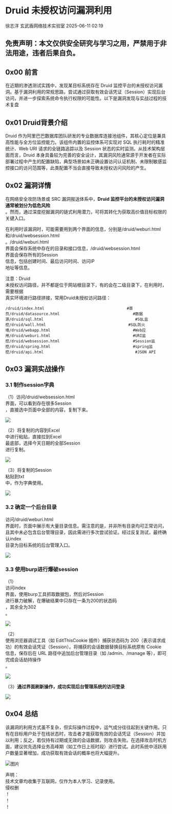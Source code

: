 #  Druid 未授权访问漏洞利用  
徐志洋  玄武盾网络技术实验室   2025-06-11 02:19  
  
## 免责声明：本文仅供安全研究与学习之用，严禁用于非法用途，违者后果自负。  
## 0x00 前言  
  
在近期的渗透测试实践中，发现某目标系统存在 Druid 监控平台的未授权访问漏洞。基于漏洞利用的常规思路，尝试通过获取有效会话凭证（Session）实现后台访问，并进一步探索系统命令执行权限的可能性。以下是漏洞发现与实战过程的技术复盘  
## 0x01 Druid背景介绍  
  
Druid 作为阿里巴巴数据库团队研发的专业数据库连接池组件，其核心定位是兼具高性能与全方位监控能力。该组件内置的监控体系可实现对 SQL 执行耗时的精准统计、Web URI 请求的全链路追踪以及 Session 状态的实时监测。从技术架构层面而言，Druid 本身具备较为完善的安全设计，其漏洞风险通常源于开发者在实际部署过程中产生的配置缺陷，典型场景如未正确设置访问认证机制、未限制敏感监控接口的访问范围等，此类配置不当会直接导致未授权访问风险的产生。  
## 0x02 漏洞详情  
  
在网络安全攻防场景或 SRC 漏洞报送体系中，**Druid 监控平台的未授权访问漏洞通常被划分为低危风险**  
。然而，通过深度挖掘漏洞的链式利用潜力，可将其转化为获取高价值目标权限的关键入口。  
  
在利用时该漏洞时，可能需要用到两个界面的信息，分别是/druid/weburi.html  
和/druid/websession.html  
。/druid/weburi.html  
界面会保存系统中存在的目录和接口信息，/druid/websession.html  
界面会保存所有的Session  
信息，包括创建时间、最后访问时间、访问IP  
地址等信息。  
  
注意：Druid  
未授权访问路径，并不都是位于网站根目录下，有的会在二级目录下，在利用时，需要根据  
真实环境进行路径拼接，常用Druid未授权访问路径：  
```
/druid/index.html                                    #首页/druid/datasource.html                                #数据源/druid/sql.html                                        #SQL监控/druid/wall.html                                    #SQL防火墙/druid/webapp.html                                    #Web应用/druid/weburi.html                                    #URI监控/druid/websession.html                                #Session监控/druid/spring.html                                    #spring监控/druid/api.html                                        #JSON API
```  
## 0x03 漏洞实战操作  
### 3.1 制作session字典  
  
（1）访问/druid/websession.html  
界面，可以看到存在很多Session  
，直接选中页面中全部的内容，复制下来。  
  
  
![](https://mmbiz.qpic.cn/mmbiz_png/UM0M1icqlo0nVR3SzhOzmgeuwsjzh87WzoEwSLOAcpxaar3am2yxqgVTQ0FpRwkZjofkO2micib9SWYQoWJTDjMOA/640?wx_fmt=png&from=appmsg "")  
  
（2）将复制的内容到Excel  
中进行粘贴，直接拉到Excel  
最底部，选择今天日期的全部Session  
进行复制。  
  
  
![](https://mmbiz.qpic.cn/mmbiz_png/UM0M1icqlo0nVR3SzhOzmgeuwsjzh87WzcqYRF60gn5p2icYZ9MgVLcDyXeeLGOk5V2ZBqstehYUyTWeHQWPUcPQ/640?wx_fmt=png&from=appmsg "")  
  
（3）将复制的Session  
粘贴到txt  
中，作为字典使用。  
  
  
![](https://mmbiz.qpic.cn/mmbiz_png/UM0M1icqlo0nVR3SzhOzmgeuwsjzh87WzjePGHxPmMKQXMGuFgEWOLQric791IchibFLapKWpy6NxI7ul7ibtYj0GQ/640?wx_fmt=png&from=appmsg "")  
### 3.2 确定一个后台目录  
  
访问/druid/weburi.html  
界面时，页面中展示有大量目录信息。需注意的是，并非所有目录均可正常访问，且其中未必包含后台管理目录，因此需进行多次尝试验证。经过反复测试，最终确认index  
目录为目标系统的后台管理入口。  
  
  
![](https://mmbiz.qpic.cn/mmbiz_png/UM0M1icqlo0nVR3SzhOzmgeuwsjzh87WzGtkh4SmxwwUHMEhmWGzOElcia8kWib5zt7Q2ZNanGqWTIxNMRriat5uoA/640?wx_fmt=png&from=appmsg "")  
### 3.3 使用burp进行爆破session  
  
（1）  
访问index  
界面，使用burp工具抓取数据包，然后对Session  
进行暴力破解，在爆破结果中只存在一条为200的状态码  
，其余全为302  
。  
  
  
![](https://mmbiz.qpic.cn/mmbiz_png/UM0M1icqlo0nVR3SzhOzmgeuwsjzh87Wz4asia0Yw2bTj8GHPWQ6U7Hf1qIiajuAUMSyQjN3FIUw7DoQXJFdamuJw/640?wx_fmt=png&from=appmsg "")  
  
（2）  
使用浏览器调试工具（如 EditThisCookie 插件）捕获状态码为 200（表示请求成功）的有效会话凭证（Session）。将捕获的会话数据替换目标系统原有 Cookie 信息，保存后在 URL 路径中追加后台管理目录（如 /admin、/manage 等），即可完成会话劫持操作  
。  
  
  
![](https://mmbiz.qpic.cn/mmbiz_png/UM0M1icqlo0nVR3SzhOzmgeuwsjzh87WzasG6kPEczPR8VEjjdsJtnSwxo1bATFtjg35PGM0q92pWoSWYdvicwMg/640?wx_fmt=png&from=appmsg "")  
  
（3）**通过界面刷新操作，成功实现后台管理系统的访问登录**  
  
  
![](https://mmbiz.qpic.cn/mmbiz_png/UM0M1icqlo0nVR3SzhOzmgeuwsjzh87WzXOR7s2HYZYcbSFKSK7rANcd7yQVT2T5d6JSEsGeqOwqib1icZm09zwbA/640?wx_fmt=png&from=appmsg "")  
## 0x04 总结  
  
该漏洞的利用方式虽不复杂，但实际操作过程中，运气成分往往起到关键作用。只有在目标用户处于在线状态时，攻击者才能获取有效的会话凭证（Session）并加以利用；反之，若仅持有过期或无效的会话数据，则攻击失败。在选择攻击时机方面，建议优先选择业务高峰期（如工作日上班时段）进行尝试。此时系统中活跃用户数量显著增加，成功获取有效会话的概率也将大幅提升。  
  
  
![图片](https://mmbiz.qpic.cn/mmbiz_png/UM0M1icqlo0knIjq7rj7rsX0r4Rf2CDQylx0IjMfpPM93icE9AGx28bqwDRau5EkcWpK6WBAG5zGDS41wkfcvJiaA/640?wx_fmt=other&wxfrom=5&wx_lazy=1&wx_co=1&tp=webp "")  
  
声明：  
技术文章均收集于互联网，仅作为本人学习、记录使用。  
侵权删  
！  
！  
！  
  
  
